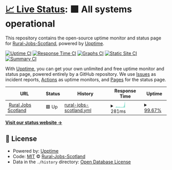 # [📈 Live Status](https://status.ruraljobsscotland.co.uk): <!--live status--> **🟩 All systems operational**

This repository contains the open-source uptime monitor and status page for [Rural-Jobs-Scotland](https://status.ruraljobsscotland.co.uk), powered by [Upptime](https://github.com/upptime/upptime).

[![Uptime CI](https://github.com/Rural-Jobs-Scotland/upptime/workflows/Uptime%20CI/badge.svg)](https://github.com/Rural-Jobs-Scotland/upptime/actions?query=workflow%3A%22Uptime+CI%22)
[![Response Time CI](https://github.com/Rural-Jobs-Scotland/upptime/workflows/Response%20Time%20CI/badge.svg)](https://github.com/Rural-Jobs-Scotland/upptime/actions?query=workflow%3A%22Response+Time+CI%22)
[![Graphs CI](https://github.com/Rural-Jobs-Scotland/upptime/workflows/Graphs%20CI/badge.svg)](https://github.com/Rural-Jobs-Scotland/upptime/actions?query=workflow%3A%22Graphs+CI%22)
[![Static Site CI](https://github.com/Rural-Jobs-Scotland/upptime/workflows/Static%20Site%20CI/badge.svg)](https://github.com/Rural-Jobs-Scotland/upptime/actions?query=workflow%3A%22Static+Site+CI%22)
[![Summary CI](https://github.com/Rural-Jobs-Scotland/upptime/workflows/Summary%20CI/badge.svg)](https://github.com/Rural-Jobs-Scotland/upptime/actions?query=workflow%3A%22Summary+CI%22)

With [Upptime](https://upptime.js.org), you can get your own unlimited and free uptime monitor and status page, powered entirely by a GitHub repository. We use [Issues](https://github.com/Rural-Jobs-Scotland/upptime/issues) as incident reports, [Actions](https://github.com/Rural-Jobs-Scotland/upptime/actions) as uptime monitors, and [Pages](https://status.ruraljobsscotland.co.uk) for the status page.

<!--start: status pages-->
<!-- This summary is generated by Upptime (https://github.com/upptime/upptime) -->
<!-- Do not edit this manually, your changes will be overwritten -->
<!-- prettier-ignore -->
| URL | Status | History | Response Time | Uptime |
| --- | ------ | ------- | ------------- | ------ |
| <img alt="" src="https://favicons.githubusercontent.com/ruraljobsscotland.co.uk" height="13"> [Rural Jobs Scotland](https://ruraljobsscotland.co.uk) | 🟩 Up | [rural-jobs-scotland.yml](https://github.com/Rural-Jobs-Scotland/upptime/commits/HEAD/history/rural-jobs-scotland.yml) | <details><summary><img alt="Response time graph" src="./graphs/rural-jobs-scotland/response-time-week.png" height="20"> 281ms</summary><br><a href="https://status.ruraljobsscotland.co.uk/history/rural-jobs-scotland"><img alt="Response time 284" src="https://img.shields.io/endpoint?url=https%3A%2F%2Fraw.githubusercontent.com%2FRural-Jobs-Scotland%2Fupptime%2FHEAD%2Fapi%2Frural-jobs-scotland%2Fresponse-time.json"></a><br><a href="https://status.ruraljobsscotland.co.uk/history/rural-jobs-scotland"><img alt="24-hour response time 761" src="https://img.shields.io/endpoint?url=https%3A%2F%2Fraw.githubusercontent.com%2FRural-Jobs-Scotland%2Fupptime%2FHEAD%2Fapi%2Frural-jobs-scotland%2Fresponse-time-day.json"></a><br><a href="https://status.ruraljobsscotland.co.uk/history/rural-jobs-scotland"><img alt="7-day response time 281" src="https://img.shields.io/endpoint?url=https%3A%2F%2Fraw.githubusercontent.com%2FRural-Jobs-Scotland%2Fupptime%2FHEAD%2Fapi%2Frural-jobs-scotland%2Fresponse-time-week.json"></a><br><a href="https://status.ruraljobsscotland.co.uk/history/rural-jobs-scotland"><img alt="30-day response time 258" src="https://img.shields.io/endpoint?url=https%3A%2F%2Fraw.githubusercontent.com%2FRural-Jobs-Scotland%2Fupptime%2FHEAD%2Fapi%2Frural-jobs-scotland%2Fresponse-time-month.json"></a><br><a href="https://status.ruraljobsscotland.co.uk/history/rural-jobs-scotland"><img alt="1-year response time 284" src="https://img.shields.io/endpoint?url=https%3A%2F%2Fraw.githubusercontent.com%2FRural-Jobs-Scotland%2Fupptime%2FHEAD%2Fapi%2Frural-jobs-scotland%2Fresponse-time-year.json"></a></details> | <details><summary><a href="https://status.ruraljobsscotland.co.uk/history/rural-jobs-scotland">99.67%</a></summary><a href="https://status.ruraljobsscotland.co.uk/history/rural-jobs-scotland"><img alt="All-time uptime 99.96%" src="https://img.shields.io/endpoint?url=https%3A%2F%2Fraw.githubusercontent.com%2FRural-Jobs-Scotland%2Fupptime%2FHEAD%2Fapi%2Frural-jobs-scotland%2Fuptime.json"></a><br><a href="https://status.ruraljobsscotland.co.uk/history/rural-jobs-scotland"><img alt="24-hour uptime 97.68%" src="https://img.shields.io/endpoint?url=https%3A%2F%2Fraw.githubusercontent.com%2FRural-Jobs-Scotland%2Fupptime%2FHEAD%2Fapi%2Frural-jobs-scotland%2Fuptime-day.json"></a><br><a href="https://status.ruraljobsscotland.co.uk/history/rural-jobs-scotland"><img alt="7-day uptime 99.67%" src="https://img.shields.io/endpoint?url=https%3A%2F%2Fraw.githubusercontent.com%2FRural-Jobs-Scotland%2Fupptime%2FHEAD%2Fapi%2Frural-jobs-scotland%2Fuptime-week.json"></a><br><a href="https://status.ruraljobsscotland.co.uk/history/rural-jobs-scotland"><img alt="30-day uptime 99.92%" src="https://img.shields.io/endpoint?url=https%3A%2F%2Fraw.githubusercontent.com%2FRural-Jobs-Scotland%2Fupptime%2FHEAD%2Fapi%2Frural-jobs-scotland%2Fuptime-month.json"></a><br><a href="https://status.ruraljobsscotland.co.uk/history/rural-jobs-scotland"><img alt="1-year uptime 99.96%" src="https://img.shields.io/endpoint?url=https%3A%2F%2Fraw.githubusercontent.com%2FRural-Jobs-Scotland%2Fupptime%2FHEAD%2Fapi%2Frural-jobs-scotland%2Fuptime-year.json"></a></details>

<!--end: status pages-->

[**Visit our status website →**](https://status.ruraljobsscotland.co.uk)

## 📄 License

- Powered by: [Upptime](https://github.com/upptime/upptime)
- Code: [MIT](./LICENSE) © [Rural-Jobs-Scotland](https://status.ruraljobsscotland.co.uk)
- Data in the `./history` directory: [Open Database License](https://opendatacommons.org/licenses/odbl/1-0/)
